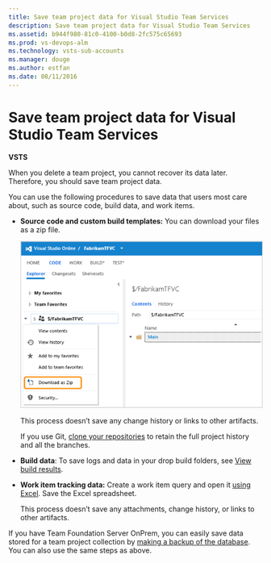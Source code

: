 ```yaml
---
title: Save team project data for Visual Studio Team Services
description: Save team project data for Visual Studio Team Services
ms.assetid: b944f980-81c0-4100-b0d8-2fc575c65693
ms.prod: vs-devops-alm
ms.technology: vsts-sub-accounts
ms.manager: douge
ms.author: estfan
ms.date: 08/11/2016
---
```


# Save team project data for Visual Studio Team Services

**VSTS**


When you delete a team project, you cannot recover its data later. Therefore, you should save team project data.

You can use the following procedures to save data that users most care about, such as source code, build data, and work items.

-   **Source code and custom build templates:** You can download your files as a zip file.

    ![context menu with download as zip menu item](_img/delete-team-project/ic760345.png)

    This process doesn’t save any change history or links to other artifacts.

    If you use Git, [clone your repositories](../git/gitquickstart.md) to retain the full project history and all the branches.

-   **Build data**: To save logs and data in your drop build folders, see [View build results](https://msdn.microsoft.com/library/ms181733.aspx).

-   **Work item tracking data:** Create a work item query and open it [using Excel](../work/office/bulk-add-modify-work-items-excel.md). Save the Excel spreadsheet.

    This process doesn’t save any attachments, change history, or links to other artifacts.

If you have Team Foundation Server OnPrem, you can easily save data stored for a team project collection 
by [making a backup of the database](../tfs-server/admin/backup/config-backup-sched-plan.md). You can also 
use the same steps as above.
